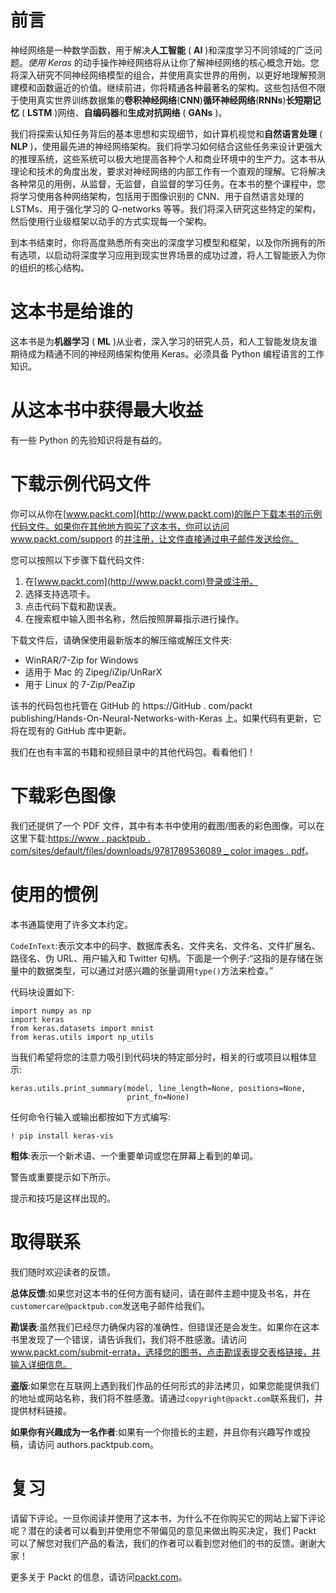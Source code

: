 <link href="Styles/Style00.css" rel="stylesheet" type="text/css"> <link href="Styles/Style01.css" rel="stylesheet" type="text/css"> <link href="Styles/Style02.css" rel="stylesheet" type="text/css"> <link href="Styles/Style03.css" rel="stylesheet" type="text/css">     

# 前言

神经网络是一种数学函数，用于解决**人工智能** ( **AI** )和深度学习不同领域的广泛问题。*使用 Keras* 的动手操作神经网络将从让你了解神经网络的核心概念开始。您将深入研究不同神经网络模型的组合，并使用真实世界的用例，以更好地理解预测建模和函数逼近的价值。继续前进，你将精通各种最著名的架构。这些包括但不限于使用真实世界训练数据集的**卷积神经网络**(**CNN**)**循环神经网络**(**RNNs**)**长短期记忆** ( **LSTM** )网络、**自编码器**和**生成对抗网络** ( **GANs** )。

我们将探索认知任务背后的基本思想和实现细节，如计算机视觉和**自然语言处理** ( **NLP** )，使用最先进的神经网络架构。我们将学习如何结合这些任务来设计更强大的推理系统，这些系统可以极大地提高各种个人和商业环境中的生产力。这本书从理论和技术的角度出发，要求对神经网络的内部工作有一个直观的理解。它将解决各种常见的用例，从监督，无监督，自监督的学习任务。在本书的整个课程中，您将学习使用各种网络架构，包括用于图像识别的 CNN、用于自然语言处理的 LSTMs、用于强化学习的 Q-networks 等等。我们将深入研究这些特定的架构，然后使用行业级框架以动手的方式实现每一个架构。

到本书结束时，你将高度熟悉所有突出的深度学习模型和框架，以及你所拥有的所有选项，以启动将深度学习应用到现实世界场景的成功过渡，将人工智能嵌入为你的组织的核心结构。

<link href="Styles/Style00.css" rel="stylesheet" type="text/css"> <link href="Styles/Style01.css" rel="stylesheet" type="text/css"> <link href="Styles/Style02.css" rel="stylesheet" type="text/css"> <link href="Styles/Style03.css" rel="stylesheet" type="text/css">     

# 这本书是给谁的

这本书是为**机器学习** ( **ML** )从业者，深入学习的研究人员，和人工智能发烧友谁期待成为精通不同的神经网络架构使用 Keras。必须具备 Python 编程语言的工作知识。

<link href="Styles/Style00.css" rel="stylesheet" type="text/css"> <link href="Styles/Style01.css" rel="stylesheet" type="text/css"> <link href="Styles/Style02.css" rel="stylesheet" type="text/css"> <link href="Styles/Style03.css" rel="stylesheet" type="text/css">     

# 从这本书中获得最大收益

有一些 Python 的先验知识将是有益的。

<link href="Styles/Style00.css" rel="stylesheet" type="text/css"> <link href="Styles/Style01.css" rel="stylesheet" type="text/css"> <link href="Styles/Style02.css" rel="stylesheet" type="text/css"> <link href="Styles/Style03.css" rel="stylesheet" type="text/css">     

# 下载示例代码文件

你可以从你在[www.packt.com](http://www.packt.com)的账户下载本书的示例代码文件。如果你在其他地方购买了这本书，你可以访问 www.packt.com/support 的[并注册，让文件直接通过电子邮件发送给你。](http://www.packt.com/support)

您可以按照以下步骤下载代码文件:

1.  在[www.packt.com](http://www.packt.com)登录或注册。
2.  选择支持选项卡。
3.  点击代码下载和勘误表。
4.  在搜索框中输入图书名称，然后按照屏幕指示进行操作。

下载文件后，请确保使用最新版本的解压缩或解压文件夹:

*   WinRAR/7-Zip for Windows
*   适用于 Mac 的 Zipeg/iZip/UnRarX
*   用于 Linux 的 7-Zip/PeaZip

该书的代码包也托管在 GitHub 的 https://GitHub . com/packt publishing/Hands-On-Neural-Networks-with-Keras 上。如果代码有更新，它将在现有的 GitHub 库中更新。

我们在也有丰富的书籍和视频目录中的其他代码包。看看他们！

<link href="Styles/Style00.css" rel="stylesheet" type="text/css"> <link href="Styles/Style01.css" rel="stylesheet" type="text/css"> <link href="Styles/Style02.css" rel="stylesheet" type="text/css"> <link href="Styles/Style03.css" rel="stylesheet" type="text/css">     

# 下载彩色图像

我们还提供了一个 PDF 文件，其中有本书中使用的截图/图表的彩色图像。可以在这里下载:[https://www . packtpub . com/sites/default/files/downloads/9781789536089 _ color images . pdf](_ColorImages.pdf)。

<link href="Styles/Style00.css" rel="stylesheet" type="text/css"> <link href="Styles/Style01.css" rel="stylesheet" type="text/css"> <link href="Styles/Style02.css" rel="stylesheet" type="text/css"> <link href="Styles/Style03.css" rel="stylesheet" type="text/css">     

# 使用的惯例

本书通篇使用了许多文本约定。

`CodeInText`:表示文本中的码字、数据库表名、文件夹名、文件名、文件扩展名、路径名、伪 URL、用户输入和 Twitter 句柄。下面是一个例子:“这指的是存储在张量中的数据类型，可以通过对感兴趣的张量调用`type()`方法来检查。”

代码块设置如下:

```
import numpy as np
import keras
from keras.datasets import mnist
from keras.utils import np_utils
```

当我们希望将您的注意力吸引到代码块的特定部分时，相关的行或项目以粗体显示:

```
keras.utils.print_summary(model, line_length=None, positions=None,    
                          print_fn=None)
```

任何命令行输入或输出都按如下方式编写:

```
! pip install keras-vis
```

**粗体**:表示一个新术语、一个重要单词或您在屏幕上看到的单词。

警告或重要提示如下所示。

提示和技巧是这样出现的。

<link href="Styles/Style00.css" rel="stylesheet" type="text/css"> <link href="Styles/Style01.css" rel="stylesheet" type="text/css"> <link href="Styles/Style02.css" rel="stylesheet" type="text/css"> <link href="Styles/Style03.css" rel="stylesheet" type="text/css">     

# 取得联系

我们随时欢迎读者的反馈。

**总体反馈**:如果您对这本书的任何方面有疑问，请在邮件主题中提及书名，并在`customercare@packtpub.com`发送电子邮件给我们。

**勘误表**:虽然我们已经尽力确保内容的准确性，但错误还是会发生。如果你在这本书里发现了一个错误，请告诉我们，我们将不胜感激。请访问 www.packt.com/submit-errata，选择您的图书，点击勘误表提交表格链接，并输入详细信息。

**盗版**:如果您在互联网上遇到我们作品的任何形式的非法拷贝，如果您能提供我们的地址或网站名称，我们将不胜感激。请通过`copyright@packt.com`联系我们，并提供材料链接。

**如果你有兴趣成为一名作者**:如果有一个你擅长的主题，并且你有兴趣写作或投稿，请访问 authors.packtpub.com。

<link href="Styles/Style00.css" rel="stylesheet" type="text/css"> <link href="Styles/Style01.css" rel="stylesheet" type="text/css"> <link href="Styles/Style02.css" rel="stylesheet" type="text/css"> <link href="Styles/Style03.css" rel="stylesheet" type="text/css">     

# 复习

请留下评论。一旦你阅读并使用了这本书，为什么不在你购买它的网站上留下评论呢？潜在的读者可以看到并使用您不带偏见的意见来做出购买决定，我们 Packt 可以了解您对我们产品的看法，我们的作者可以看到您对他们的书的反馈。谢谢大家！

更多关于 Packt 的信息，请访问[packt.com](http://www.packt.com/)。